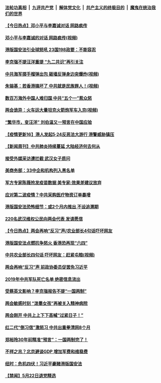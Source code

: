 ####  [法轮功真相](../../../../basic/blob/master/README.md?t=05241931) &nbsp;|&nbsp; [九评共产党](../../../../9ping.md/blob/master/README.md?t=05241931) &nbsp;|&nbsp; [解体党文化](../../../../jtdwh.md/blob/master/README.md?t=05241931)  &nbsp;|&nbsp; [共产主义的终极目的](../../../../gczydzjmd.md/blob/master/README.md?t=05241931) &nbsp;|&nbsp; [魔鬼在统治我们的世界](../../../../mgztzwmdsj.md/blob/master/README.md?t=05241931) 

#### [【今日热点】邓小平与李嘉诚对话 网路疯传](../pages/prog204/a102854744.md?t=05241931) 

#### [邓小平与李嘉诚的对话 网路疯传(视频)](../pages/prog204/a102854646.md?t=05241931) 

#### [港版国安法引全球怒吼 23国198政要：不能容忍](../pages/prog204/a102854708.md?t=05241931) 

#### [李克强不提汪洋重提 “九二共识”再引关注](../pages/prog204/a102854696.md?t=05241931) 

#### [中共海军掷手榴弹出包 砸墙反弹身边突爆炸(视频)](../pages/prog204/a102854679.md?t=05241931) 

#### [朱镕基：若香港搞坏了 中共就是民族罪人！(视频)](../pages/prog204/a102854635.md?t=05241931) 

#### [数百万海外中国人难归国 中共“五个一”惹众怒](../pages/prog204/a102854408.md?t=05241931) 

#### [两会诡异：火车运大量坦克火箭炮军车入京(视频)](../pages/prog204/a102854607.md?t=05241931) 

#### [“繁华市，变汪洋” 刘伯温又一预言在中国应验](../pages/prog204/a102854251.md?t=05241931) 

#### [【疫情更新16】港人发起5·24反恶法大游行 港警威胁镇压](../pages/prog204/a102849540.md?t=05241931) 

#### [【新闻周刊】中共肺炎持续蔓延 大陆经济何去何从](../pages/prog204/a102854523.md?t=05241931) 

#### [接受外媒采访遭拦截 武汉女子质问](../pages/prog204/a102854514.md?t=05241931) 

#### [美商务部：33中企和机构列入黑名单](../pages/prog204/a102854506.md?t=05241931) 

#### [军方专家陈薇抢发疫苗数据 美专家:效果差建议放弃](../pages/prog204/a102854482.md?t=05241931) 

#### [应对第二波疫情？中共采购医疗物资订单暴增](../pages/prog204/a102854429.md?t=05241931) 

#### [港版国安法恐怖细节：或2个月内推出 不设追溯期](../pages/prog204/a102854375.md?t=05241931) 

#### [220名武汉维权公民向两会代表 发请愿信](../pages/prog204/a102854308.md?t=05241931) 

#### [【今日热点】两会再响“反习”声/农业部长4句话吓坏网友](../pages/prog204/a102854231.md?t=05241931) 

#### [港版国安法点燃抗争怒火 香港恐再现“六四”](../pages/prog204/a102854218.md?t=05241931) 

#### [中共农业部长四句话 吓坏网友：赶紧屯粮(视频)](../pages/prog204/a102854197.md?t=05241931) 

#### [两会再响“反习”声 前政协委员促罢免习近平](../pages/prog204/a102854149.md?t=05241931) 

#### [2019年中共军队死亡名单 绝密信息流出](../pages/prog204/a102854155.md?t=05241931) 

#### [受蔡英文影响？李克强报告不提“一国两制”](../pages/prog204/a102854128.md?t=05241931) 

#### [两会敏感时刻 “泼墨女孩”再被关入精神病院](../pages/prog204/a102854080.md?t=05241931) 

#### [两会刚开 中共上上下下高喊“过紧日子！”](../pages/prog204/a102854013.md?t=05241931) 

#### [红二代“倒习信”激怒习 中共出重拳清网8个月](../pages/prog204/a102854009.md?t=05241931) 

#### [郑裕玲30年前精准“预言”：一国两制完了！](../pages/prog204/a102853976.md?t=05241931) 

#### [不祥之兆？北京避谈GDP 增加军费和维稳费](../pages/prog204/a102853936.md?t=05241931) 

#### [纽时：危机四伏！习近平豪赌港版国安法](../pages/prog204/a102853942.md?t=05241931) 

#### [【禁闻】5月22日退党精选](../pages/prog204/a102853882.md?t=05241931) 

